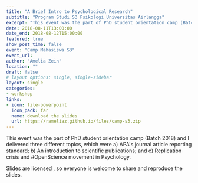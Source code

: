 ```yaml
---
title: "A Brief Intro to Psychological Research"
subtitle: "Program Studi S3 Psikologi Universitas Airlangga"
excerpt: "This event was the part of PhD student orientation camp (Batch 2018) and I delivered three different topics, which were a) APA's journal article reporting standard; b) An introduction to scientific publications; and c) Replication crisis and #OpenScience movement in Psychology."
date: 2018-08-11T13:00:00
date_end: 2018-08-12T15:00:00
featured: true
show_post_time: false
event: "Camp Mahasiswa S3"
event_url: 
author: "Amelia Zein"
location: ""
draft: false
# layout options: single, single-sidebar
layout: single
categories:
- workshop
links:
- icon: file-powerpoint
  icon_pack: far
  name: download the slides
  url: https://rameliaz.github.io/files/camp-s3.zip
---
```


This event was the part of PhD student orientation camp (Batch 2018) and I delivered three different topics, which were a) APA's journal article reporting standard; b) An introduction to scientific publications; and c) Replication crisis and #OpenScience movement in Psychology.

Slides are licensed [<i class="fab fa-creative-commons"></i>](https://creativecommons.org), so everyone is welcome to share and reproduce the slides.
